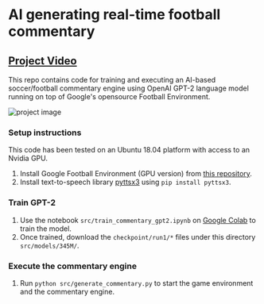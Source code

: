 # AI generating real-time football commentary
## [Project Video](https://www.youtube.com/watch?v=p9AmkiG8UeI)
This repo contains code for training and executing an AI-based soccer/football commentary engine using OpenAI GPT-2 language model running on top of Google's opensource Football Environment.

![project image](https://github.com/ChintanTrivedi/football_ai_commentary/blob/master/thumbnail.png)

### Setup instructions
This code has been tested on an Ubuntu 18.04 platform with access to an Nvidia GPU.
1. Install Google Football Environment (GPU version) from [this repository](https://github.com/google-research/football).
2. Install text-to-speech library [pyttsx3](https://pypi.org/project/pyttsx3/) using `pip install pyttsx3`.

### Train GPT-2
1. Use the notebook `src/train_commentary_gpt2.ipynb` on [Google Colab](https://colab.research.google.com/) to train the model.
2. Once trained, download the `checkpoint/run1/*` files under this directory `src/models/345M/`.

### Execute the commentary engine
1. Run `python src/generate_commentary.py` to start the game environment and the commentary engine.
